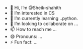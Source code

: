 - 👋 Hi, I’m @Sheik-shahith
- 👀 I’m interested in CS
- 🌱 I’m currently learning ..python.
- 💞️ I’m looking to collaborate on ...
- 📫 How to reach me ...
- 😄 Pronouns: ...
- ⚡ Fun fact: ...

<!---
Sheik-shahith/Sheik-shahith is a ✨ special ✨ repository because its `README.md` (this file) appears on your GitHub profile.
You can click the Preview link to take a look at your changes.
--->
